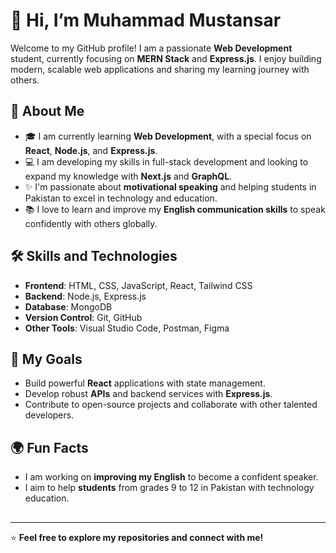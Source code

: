 # 👋 Hi, I’m Muhammad Mustansar

Welcome to my GitHub profile! I am a passionate **Web Development** student, currently focusing on **MERN Stack** and **Express.js**. I enjoy building modern, scalable web applications and sharing my learning journey with others.

## 🌱 About Me
- 🎓 I am currently learning **Web Development**, with a special focus on **React**, **Node.js**, and **Express.js**.
- 💻 I am developing my skills in full-stack development and looking to expand my knowledge with **Next.js** and **GraphQL**.
- ✨ I'm passionate about **motivational speaking** and helping students in Pakistan to excel in technology and education.
- 📚 I love to learn and improve my **English communication skills** to speak confidently with others globally.

## 🛠️ Skills and Technologies
- **Frontend**: HTML, CSS, JavaScript, React, Tailwind CSS
- **Backend**: Node.js, Express.js
- **Database**: MongoDB
- **Version Control**: Git, GitHub
- **Other Tools**: Visual Studio Code, Postman, Figma

## 🚀 My Goals
- Build powerful **React** applications with state management.
- Develop robust **APIs** and backend services with **Express.js**.
- Contribute to open-source projects and collaborate with other talented developers.

## 🌍 Fun Facts
- I am working on **improving my English** to become a confident speaker.
- I aim to help **students** from grades 9 to 12 in Pakistan with technology education.

##
---

⭐️ **Feel free to explore my repositories and connect with me!**
